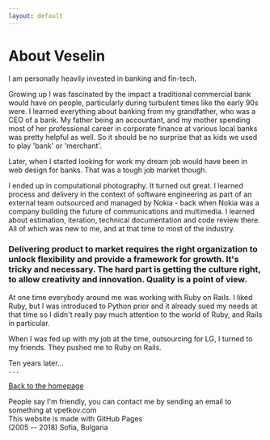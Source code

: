 ```yaml
---
layout: default
---
```


About Veselin
=============

I am personally heavily invested in banking and fin-tech.

Growing up I was fascinated by the impact a traditional commercial bank would have on people, particularly during turbulent times like the early 90s were. I learned everything about banking from my grandfather, who was a CEO of a bank. My father being an accountant, and my mother spending most of her professional career in corporate finance at various local banks was pretty helpful as well. So it should be no surprise that as kids we used to play 'bank' or 'merchant'.

Later, when I started looking for work my dream job would have been in web design for banks. That was a tough job market though.

I ended up in computational photography. It turned out great. I learned process and delivery in the context of software engineering as part of an external team outsourced and managed by Nokia - back when Nokia was a company building the future of communications and multimedia. I learned about estimation, iteration, technical documentation and code review there. All of which was new to me, and at that time to most of the industry.

### Delivering product to market requires the right organization to unlock flexibility and provide a framework for growth. It's tricky and necessary. The hard part is getting the culture right, to allow creativity and innovation. Quality is a point of view. 

At one time everybody around me was working with Ruby on Rails. I liked Ruby, but I was introduced to Python prior and it already sued my needs at that time so I didn't really pay much attention to the world of Ruby, and Rails in particular.

When I was fed up with my job at the time, outsourcing for LG, I turned to my friends. They pushed me to Ruby on Rails.

Ten years later...  
`...`

[Back to the homepage](/)

People say I'm friendly, you can contact me by sending an email to something at vpetkov.com  
This website is made with GitHub Pages  
(2005 -- 2018) Sofia, Bulgaria
